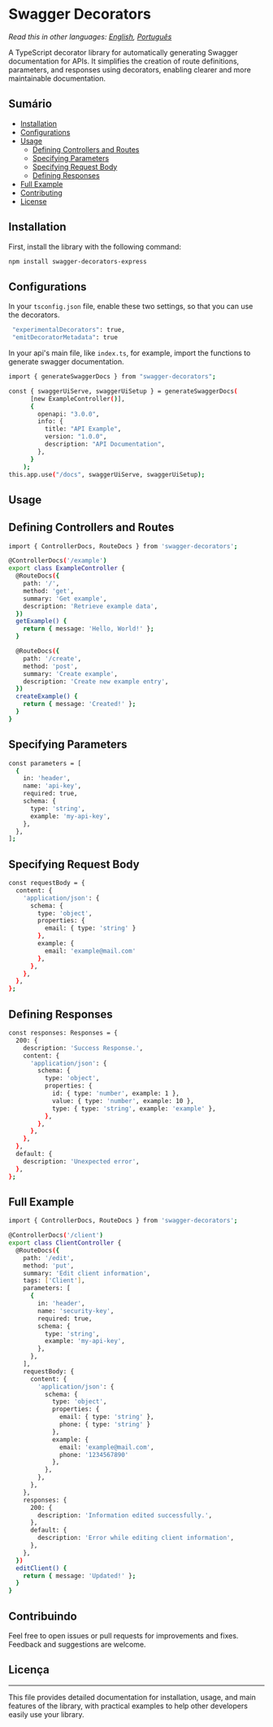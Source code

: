 # Swagger Decorators

_Read this in other languages: [English](README.md), [Português](README.pt-br.md)_

A TypeScript decorator library for automatically generating Swagger documentation for APIs. It simplifies the creation of route definitions, parameters, and responses using decorators, enabling clearer and more maintainable documentation.

## Sumário

- [Installation](#instalation)
- [Configurations](#configurations)
- [Usage](#usage)
  - [Defining Controllers and Routes](#defining-controllers-and-routes)
  - [Specifying Parameters](#specifying-parameters)
  - [Specifying Request Body](#specifying-request-body)
  - [Defining Responses](#defining-responses)
- [Full Example](#full-example)
- [Contributing](#contributing)
- [License](#license)

## Installation

First, install the library with the following command:

```bash
npm install swagger-decorators-express
```

## Configurations

In your `tsconfig.json` file, enable these two settings, so that you can use the decorators.

```bash
 "experimentalDecorators": true,
 "emitDecoratorMetadata": true
```

In your api's main file, like `index.ts`, for example, import the functions to generate swagger documentation.

```bash
import { generateSwaggerDocs } from "swagger-decorators";

const { swaggerUiServe, swaggerUiSetup } = generateSwaggerDocs(
      [new ExampleController()],
      {
        openapi: "3.0.0",
        info: {
          title: "API Example",
          version: "1.0.0",
          description: "API Documentation",
        },
      }
    );
this.app.use("/docs", swaggerUiServe, swaggerUiSetup);
```

## Usage

## Defining Controllers and Routes

```bash
import { ControllerDocs, RouteDocs } from 'swagger-decorators';

@ControllerDocs('/example')
export class ExampleController {
  @RouteDocs({
    path: '/',
    method: 'get',
    summary: 'Get example',
    description: 'Retrieve example data',
  })
  getExample() {
    return { message: 'Hello, World!' };
  }

  @RouteDocs({
    path: '/create',
    method: 'post',
    summary: 'Create example',
    description: 'Create new example entry',
  })
  createExample() {
    return { message: 'Created!' };
  }
}
```

## Specifying Parameters

```bash
const parameters = [
  {
    in: 'header',
    name: 'api-key',
    required: true,
    schema: {
      type: 'string',
      example: 'my-api-key',
    },
  },
];
```

## Specifying Request Body

```bash
const requestBody = {
  content: {
    'application/json': {
      schema: {
        type: 'object',
        properties: {
          email: { type: 'string' }
        },
        example: {
          email: 'example@mail.com'
        },
      },
    },
  },
};
```

## Defining Responses

```bash
const responses: Responses = {
  200: {
    description: 'Success Response.',
    content: {
      'application/json': {
        schema: {
          type: 'object',
          properties: {
            id: { type: 'number', example: 1 },
            value: { type: 'number', example: 10 },
            type: { type: 'string', example: 'example' },
          },
        },
      },
    },
  },
  default: {
    description: 'Unexpected error',
  },
};

```

## Full Example

```bash
import { ControllerDocs, RouteDocs } from 'swagger-decorators';

@ControllerDocs('/client')
export class ClientController {
  @RouteDocs({
    path: '/edit',
    method: 'put',
    summary: 'Edit client information',
    tags: ['Client'],
    parameters: [
      {
        in: 'header',
        name: 'security-key',
        required: true,
        schema: {
          type: 'string',
          example: 'my-api-key',
        },
      },
    ],
    requestBody: {
      content: {
        'application/json': {
          schema: {
            type: 'object',
            properties: {
              email: { type: 'string' },
              phone: { type: 'string' }
            },
            example: {
              email: 'example@mail.com',
              phone: '1234567890'
            },
          },
        },
      },
    },
    responses: {
      200: {
        description: 'Information edited successfully.',
      },
      default: {
        description: 'Error while editing client information',
      },
    },
  })
  editClient() {
    return { message: 'Updated!' };
  }
}

```

## Contribuindo

Feel free to open issues or pull requests for improvements and fixes. Feedback and suggestions are welcome.

## Licença

---

This file provides detailed documentation for installation, usage, and main features of the library, with practical examples to help other developers easily use your library.
